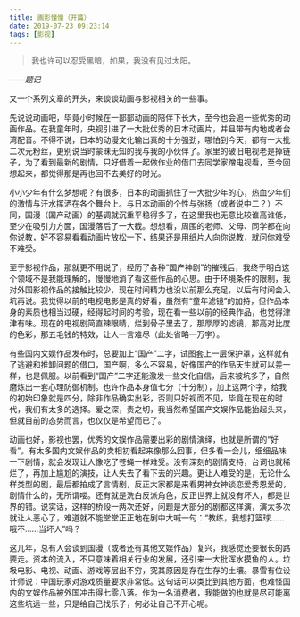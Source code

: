 ```yaml
---
title: 画影憧憧（开篇）
date: 2019-07-23 09:23:14
tags: [影视]
---
```


> 我也许可以忍受黑暗，如果，我没有见过太阳。

*——题记*

又一个系列文章的开头，来谈谈动画与影视相关的一些事。

先说说动画吧，毕竟小时候在一部部动画的陪伴下长大，至今也会追一些优秀的动画作品。在我童年时，央视引进了一大批优秀的日本动画片，并且带有内地或者台湾配音。不得不说，日本的动漫文化输出真的十分强劲，哪怕到今天，都有一大批二次元粉丝，更别说当时蒙昧无知的我与我的小伙伴了。家里的破旧电视老是掉链子，为了看到最新的剧情，只好借着一起做作业的借口去同学家蹭电视看，至今回想起来，都觉得那是再也回不去美好的时光。

小小少年有什么梦想呢？有很多，日本的动画抓住了一大批少年的心，热血少年们的激情与汗水挥洒在各个舞台上。与日本动画的个性与张扬（或者说中二？）不同，国漫（国产动画）的基调就沉重平稳得多了，在这里我也无意比较谁高谁低，至少在吸引力方面，国漫落后了一大截。想想看，周围的老师、父母、同学都在向你说教，好不容易看看动画片放松一下，结果还是用纸片人向你说教，就问你难受不难受。

至于影视作品，那就更不用说了，经历了各种“国产神剧”的摧残后，我终于明白这个领域不是我能理解的，慢慢地消了看这些作品的心思。由于环境条件的限制，我对外国影视作品的接触比较少，现在时间精力也没以前那么充足，以后有时间会入坑再说。我觉得以前的电视电影是真的好看，虽然有“童年滤镜”的加持，但作品本身的素质也相当过硬，经得起时间的考验，现在看一些以前的经典作品，也觉得津津有味。现在的电视剧简直辣眼睛，烂到骨子里去了，那厚厚的滤镜，那高对比度的色彩，那五毛钱的特效，让人一言难尽（此处省略一万字）。

有些国内文娱作品发布时，总要加上“国产”二字，试图套上一层保护罩，这样就有了逃避和推卸问题的借口，国产啊，多么不容易，好像国产的作品天生就可以差一样，也是佩服。以前看到“国产”二字还能激发一些文化自信，后来被坑多了，自然磨炼出一套心理防御机制。也许作品本身值七分（十分制），加上这两个字，给我的初始印象就是四分，除非作品确实出彩，否则只好视而不见，毕竟在现在的时代，我们有太多的选择。爱之深，责之切，我当然希望国产文娱作品能抬起头来，但就目前的态势而言，也仅仅是希望而已了。

动画也好，影视也罢，优秀的文娱作品需要出彩的剧情演绎，也就是所谓的“好看”。有太多国内文娱作品的卖相初看起来像那么回事，但多看一会儿，细细品味一下剧情，就会发现让人像吃了苍蝇一样难受。没有深刻的剧情支持，台词也就稀烂了，再加上尴尬的演技，让人失去了看下去的兴趣。更让人难受的是，无论什么样类型的剧，最后都拍成了言情剧，反正大家都是来看男神女神谈恋爱秀恩爱的，剧情什么的，无所谓喽。还有就是洗白反派角色，反正世界上就没有坏人，都是世界的错。说实话，这样的桥段一两次还好，问题是大部分的剧都这样演，演太多次就让人恶心了，难道就不能堂堂正正地在剧中大喊一句：“教练，我想打篮球……哦不……当坏人”吗？

这几年，总有人会谈到国漫（或者还有其他文娱作品）复兴，我感觉还要很长的路要走。资本的流入，不只意味着相关行业的发展，还引来一大批浑水摸鱼的人。垃圾电影、电视、动画、游戏等层出不穷，究其原因是存在生存的土壤。暴雪有位设计师说：中国玩家对游戏质量要求非常低。这句话可以类比到其他方面，也难怪国内的文娱作品被外国冲击得七零八落。作为一名消费者，我能做的也就是尽可能离这些坑远一些，只是给自己找乐子，何必让自己不开心呢。
